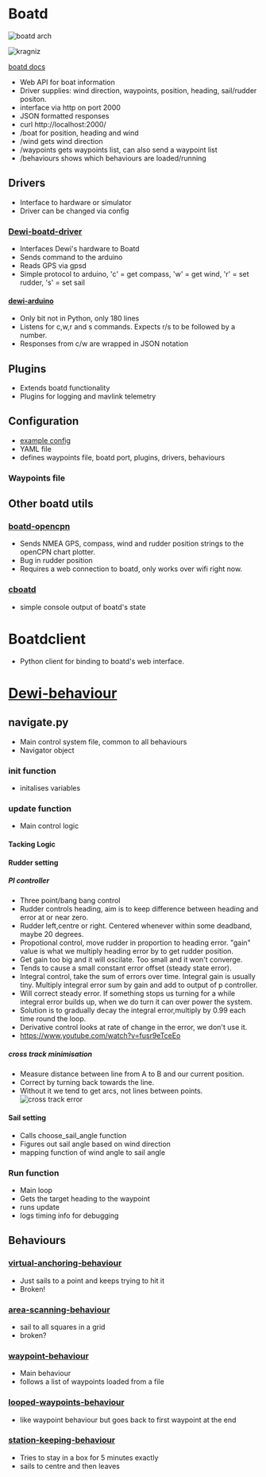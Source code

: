 # Boatd
![boatd arch](https://boatd.readthedocs.io/en/latest/_images/boatd-arch.png)

![kragniz](https://pbs.twimg.com/media/CkkXVe1XAAADCIk.jpg)

[boatd docs](https://boatd.readthedocs.io/en/latest/)

* Web API for boat information
 * Driver supplies: wind direction, waypoints, position, heading, sail/rudder positon. 
 * interface via http on port 2000
 * JSON formatted responses
 * curl http://localhost:2000/
 * /boat for position, heading and wind
 * /wind gets wind direction
 * /waypoints gets waypoints list, can also send a waypoint list
 * /behaviours shows which behaviours are loaded/running
 
## Drivers
  * Interface to hardware or simulator
  * Driver can be changed via config
  
### [Dewi-boatd-driver](https://github.com/abersailbot/dewi-boatd-driver/blob/master/dewi_boatd_driver.py)
 * Interfaces Dewi's hardware to Boatd
 * Sends command to the arduino
 * Reads GPS via gpsd
 * Simple protocol to arduino, 'c' = get compass, 'w' = get wind, 'r' = set rudder, 's' = set sail
 
 #### [dewi-arduino](https://github.com/abersailbot/dewi-arduino/blob/master/src/dewi.ino)
  * Only bit not in Python, only 180 lines
  * Listens for c,w,r and s commands. Expects r/s to be followed by a number. 
  * Responses from c/w are wrapped in JSON notation
  
 ## Plugins
  * Extends boatd functionality
  * Plugins for logging and mavlink telemetry
 
 ## Configuration
 * [example config](https://github.com/boatd/boatd/blob/master/boatd-config.yaml.example)
 * YAML file
 * defines waypoints file, boatd port, plugins, drivers, behaviours
 ### Waypoints file
 
  
 ## Other boatd utils
 ### [boatd-opencpn](https://github.com/boatd/boatd-opencpn)
  * Sends NMEA GPS, compass, wind and rudder position strings to the openCPN chart plotter.
  * Bug in rudder position
  * Requires a web connection to boatd, only works over wifi right now.
  
 ### [cboatd](https://github.com/boatd/cboatd)
  * simple console output of boatd's state

# Boatdclient
* Python client for binding to boatd's web interface. 

# [Dewi-behaviour](https://github.com/abersailbot/dewi-behaviour)
## navigate.py
* Main control system file, common to all behaviours
* Navigator object
### __init__  function
* initalises variables
### update function
 * Main control logic
#### Tacking Logic
#### Rudder setting 
##### PI controller
* Three point/bang bang control
* Rudder controls heading, aim is to keep difference between heading and error at or near zero.
* Rudder left,centre or right. Centered whenever within some deadband, maybe 20 degrees.
* Propotional control, move rudder in proportion to heading error. "gain" value is what we multiply heading error by to get rudder position.
* Get gain too big and it will oscilate. Too small and it won't converge. 
* Tends to cause a small constant error offset (steady state error).
* Integral control, take the sum of errors over time. Integral gain is usually tiny. Multiply integral error sum by gain and add to output of p controller.
* Will correct steady error. If something stops us turning for a while integral error builds up, when we do turn it can over power the system.
* Solution is to gradually decay the integral error,multiply by 0.99 each time round the loop.
* Derivative control looks at rate of change in the error, we don't use it.
* https://www.youtube.com/watch?v=fusr9eTceEo
##### cross track minimisation
* Measure distance between line from A to B and our current position.
* Correct by turning back towards the line.
* Without it we tend to get arcs, not lines between points. 
![cross track error](https://static.rcgroups.net/forums/attachments/1/7/0/7/2/a1992926-93-Heading%20and%20Bearing%20-%20Copy.jpg)
#### Sail setting 
* Calls choose_sail_angle function
* Figures out sail angle based on wind direction
* mapping function of wind angle to sail angle

### Run function
  * Main loop
  * Gets the target heading to the waypoint
  * runs update
  * logs timing info for debugging
  
## Behaviours

### [virtual-anchoring-behaviour](https://github.com/abersailbot/dewi-behaviour/blob/master/virtual-anchoring-behaviour)
* Just sails to a point and keeps trying to hit it
* Broken!

### [area-scanning-behaviour](https://github.com/abersailbot/dewi-behaviour/blob/master/area-scanning-behaviour)
* sail to all squares in a grid
* broken?

### [waypoint-behaviour](https://github.com/abersailbot/dewi-behaviour/blob/master/waypoint-behaviour)
* Main behaviour
* follows a list of waypoints loaded from a file

### [looped-waypoints-behaviour](https://github.com/abersailbot/dewi-behaviour/blob/master/looped-waypoint-behaviour)
* like waypoint behaviour but goes back to first waypoint at the end

### [station-keeping-behaviour](https://github.com/abersailbot/dewi-behaviour/blob/master/station-keeping-behaviour)
* Tries to stay in a box for 5 minutes exactly
* sails to centre and then leaves 
